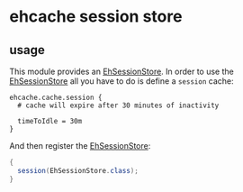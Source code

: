 # ehcache session store

## usage

This module provides an [EhSessionStore]({{defdocs}}/ehcache/EhSessionStore.html). In order to use the [EhSessionStore]({{defdocs}}/ehcache/EhSessionStore.html) all
you have to do is define a ```session``` cache:

```properties
ehcache.cache.session {
  # cache will expire after 30 minutes of inactivity

  timeToIdle = 30m
}
```

And then register the [EhSessionStore]({{defdocs}}/ehcache/EhSessionStore.html):

```java
{
  session(EhSessionStore.class);
}
```
